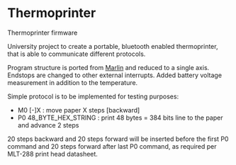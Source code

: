 # Thermoprinter
Thermoprinter firmware

University project to create a portable, bluetooth enabled thermoprinter, that is able to communicate different protocols.

Program structure is ported from [Marlin](https://github.com/MarlinFirmware/) and reduced to a single axis.
Endstops are changed to other external interrupts.
Added battery voltage measurement in addition to the temperature.

Simple protocol is to be implemented for testing purposes:
* M0 [-]X : move paper X steps [backward]
* P0 48_BYTE_HEX_STRING : print 48 bytes = 384 bits line to the paper and advance 2 steps

20 steps backward and 20 steps forward will be inserted before the first P0 command and 20 steps forward after last P0 command, as required per MLT-288 print head datasheet.
